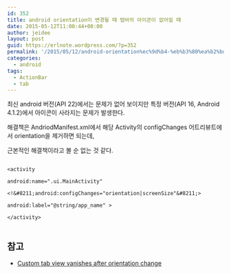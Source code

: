 ```yaml
---
id: 352
title: android orientation이 변경될 때 탭바의 아이콘이 없어질 때
date: 2015-05-12T11:00:44+00:00
author: jeidee
layout: post
guid: https://erlnote.wordpress.com/?p=352
permalink: '/2015/05/12/android-orientation%ec%9d%b4-%eb%b3%80%ea%b2%bd%eb%90%a0-%eb%95%8c-%ed%83%ad%eb%b0%94%ec%9d%98-%ec%95%84%ec%9d%b4%ec%bd%98%ec%9d%b4-%ec%97%86%ec%96%b4%ec%a7%88-%eb%95%8c/'
categories:
  - android
tags:
  - ActionBar
  - tab
---
```

최신 android 버전(API 22)에서는 문제가 없어 보이지만 특정 버전(API 16, Android 4.1.2)에서 아이콘이 사라지는 문제가 발생한다.

해결책은 AndriodManifest.xml에서 해당 Activity의 configChanges 어트리뷰트에서 orientation을 제거하면 되는데,
  
근본적인 해결책이라고 볼 순 없는 것 같다.

```
          
<activity
              
android:name=".ui.MainActivity"
              
<!&#8211;android:configChanges="orientation|screenSize"&#8211;>
              
android:label="@string/app_name" >
          
</activity>
  
```

## 참고

  * [Custom tab view vanishes after orientation change](https://github.com/JakeWharton/ActionBarSherlock/issues/365)